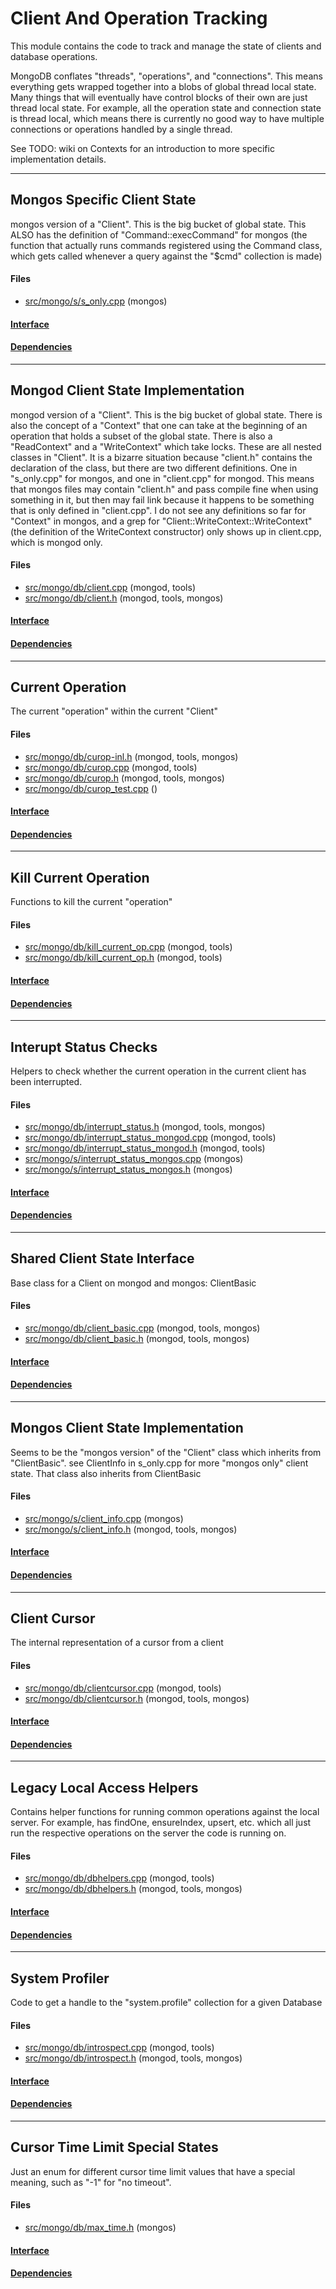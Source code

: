 # Client And Operation Tracking
This module contains the code to track and manage the state of clients and database operations.

MongoDB conflates "threads", "operations", and "connections".  This means everything gets wrapped together into a blobs of global thread local state.  Many things that will eventually have control blocks of their own are just thread local state.  For example, all the operation state and connection state is thread local, which means there is currently no good way to have multiple connections or operations handled by a single thread.

See TODO: wiki on Contexts for an introduction to more specific implementation details.


-------------

## Mongos Specific Client State
mongos version of a "Client". This is the big bucket of global state.  This ALSO has the definition of "Command::execCommand" for mongos (the function that actually runs commands registered using the Command class, which gets called whenever a query against the "$cmd" collection is made)

#### Files
- [src/mongo/s/s\_only.cpp](https://github.com/mongodb/mongo/tree/r2.6.0/src/mongo/s/s_only.cpp)   (mongos)

#### [Interface](interface/0)

#### [Dependencies](dependencies/0)

-------------

## Mongod Client State Implementation
mongod version of a "Client". This is the big bucket of global state.  There is also the concept of a "Context" that one can take at the beginning of an operation that holds a subset of the global state. There is also a "ReadContext" and a "WriteContext" which take locks. These are all nested classes in "Client". It is a bizarre situation because "client.h" contains the declaration of the class, but there are two different definitions. One in "s\_only.cpp" for mongos, and one in "client.cpp" for mongod. This means that mongos files may contain "client.h" and pass compile fine when using something in it, but then may fail link because it happens to be something that is only defined in "client.cpp". I do not see any definitions so far for "Context" in mongos, and a grep for "Client::WriteContext::WriteContext" (the definition of the WriteContext constructor) only shows up in client.cpp, which is mongod only.

#### Files
- [src/mongo/db/client.cpp](https://github.com/mongodb/mongo/tree/r2.6.0/src/mongo/db/client.cpp)   (mongod, tools)
- [src/mongo/db/client.h](https://github.com/mongodb/mongo/tree/r2.6.0/src/mongo/db/client.h)   (mongod, tools, mongos)

#### [Interface](interface/1)

#### [Dependencies](dependencies/1)

-------------

## Current Operation
The current "operation" within the current "Client"

#### Files
- [src/mongo/db/curop-inl.h](https://github.com/mongodb/mongo/tree/r2.6.0/src/mongo/db/curop-inl.h)   (mongod, tools, mongos)
- [src/mongo/db/curop.cpp](https://github.com/mongodb/mongo/tree/r2.6.0/src/mongo/db/curop.cpp)   (mongod, tools)
- [src/mongo/db/curop.h](https://github.com/mongodb/mongo/tree/r2.6.0/src/mongo/db/curop.h)   (mongod, tools, mongos)
- [src/mongo/db/curop\_test.cpp](https://github.com/mongodb/mongo/tree/r2.6.0/src/mongo/db/curop_test.cpp)   ()

#### [Interface](interface/2)

#### [Dependencies](dependencies/2)

-------------

## Kill Current Operation
Functions to kill the current "operation"

#### Files
- [src/mongo/db/kill\_current\_op.cpp](https://github.com/mongodb/mongo/tree/r2.6.0/src/mongo/db/kill_current_op.cpp)   (mongod, tools)
- [src/mongo/db/kill\_current\_op.h](https://github.com/mongodb/mongo/tree/r2.6.0/src/mongo/db/kill_current_op.h)   (mongod, tools)

#### [Interface](interface/3)

#### [Dependencies](dependencies/3)

-------------

## Interupt Status Checks
Helpers to check whether the current operation in the current client has been interrupted.

#### Files
- [src/mongo/db/interrupt\_status.h](https://github.com/mongodb/mongo/tree/r2.6.0/src/mongo/db/interrupt_status.h)   (mongod, tools, mongos)
- [src/mongo/db/interrupt\_status\_mongod.cpp](https://github.com/mongodb/mongo/tree/r2.6.0/src/mongo/db/interrupt_status_mongod.cpp)   (mongod, tools)
- [src/mongo/db/interrupt\_status\_mongod.h](https://github.com/mongodb/mongo/tree/r2.6.0/src/mongo/db/interrupt_status_mongod.h)   (mongod, tools)
- [src/mongo/s/interrupt\_status\_mongos.cpp](https://github.com/mongodb/mongo/tree/r2.6.0/src/mongo/s/interrupt_status_mongos.cpp)   (mongos)
- [src/mongo/s/interrupt\_status\_mongos.h](https://github.com/mongodb/mongo/tree/r2.6.0/src/mongo/s/interrupt_status_mongos.h)   (mongos)

#### [Interface](interface/4)

#### [Dependencies](dependencies/4)

-------------

## Shared Client State Interface
Base class for a Client on mongod and mongos: ClientBasic

#### Files
- [src/mongo/db/client\_basic.cpp](https://github.com/mongodb/mongo/tree/r2.6.0/src/mongo/db/client_basic.cpp)   (mongod, tools, mongos)
- [src/mongo/db/client\_basic.h](https://github.com/mongodb/mongo/tree/r2.6.0/src/mongo/db/client_basic.h)   (mongod, tools, mongos)

#### [Interface](interface/5)

#### [Dependencies](dependencies/5)

-------------

## Mongos Client State Implementation
Seems to be the "mongos version" of the "Client" class which inherits from "ClientBasic".  see ClientInfo in s\_only.cpp for more "mongos only" client state.  That class also inherits from ClientBasic

#### Files
- [src/mongo/s/client\_info.cpp](https://github.com/mongodb/mongo/tree/r2.6.0/src/mongo/s/client_info.cpp)   (mongos)
- [src/mongo/s/client\_info.h](https://github.com/mongodb/mongo/tree/r2.6.0/src/mongo/s/client_info.h)   (mongod, tools, mongos)

#### [Interface](interface/6)

#### [Dependencies](dependencies/6)

-------------

## Client Cursor
The internal representation of a cursor from a client

#### Files
- [src/mongo/db/clientcursor.cpp](https://github.com/mongodb/mongo/tree/r2.6.0/src/mongo/db/clientcursor.cpp)   (mongod, tools)
- [src/mongo/db/clientcursor.h](https://github.com/mongodb/mongo/tree/r2.6.0/src/mongo/db/clientcursor.h)   (mongod, tools, mongos)

#### [Interface](interface/7)

#### [Dependencies](dependencies/7)

-------------

## Legacy Local Access Helpers
Contains helper functions for running common operations against the local server. For example, has findOne, ensureIndex, upsert, etc. which all just run the respective operations on the server the code is running on.

#### Files
- [src/mongo/db/dbhelpers.cpp](https://github.com/mongodb/mongo/tree/r2.6.0/src/mongo/db/dbhelpers.cpp)   (mongod, tools)
- [src/mongo/db/dbhelpers.h](https://github.com/mongodb/mongo/tree/r2.6.0/src/mongo/db/dbhelpers.h)   (mongod, tools, mongos)

#### [Interface](interface/8)

#### [Dependencies](dependencies/8)

-------------

## System Profiler
Code to get a handle to the "system.profile" collection for a given Database

#### Files
- [src/mongo/db/introspect.cpp](https://github.com/mongodb/mongo/tree/r2.6.0/src/mongo/db/introspect.cpp)   (mongod, tools)
- [src/mongo/db/introspect.h](https://github.com/mongodb/mongo/tree/r2.6.0/src/mongo/db/introspect.h)   (mongod, tools, mongos)

#### [Interface](interface/9)

#### [Dependencies](dependencies/9)

-------------

## Cursor Time Limit Special States
Just an enum for different cursor time limit values that have a special meaning, such as "-1" for "no timeout".

#### Files
- [src/mongo/db/max\_time.h](https://github.com/mongodb/mongo/tree/r2.6.0/src/mongo/db/max_time.h)   (mongos)

#### [Interface](interface/10)

#### [Dependencies](dependencies/10)
